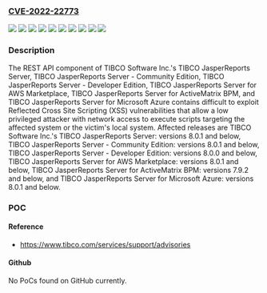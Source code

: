 ### [CVE-2022-22773](https://cve.mitre.org/cgi-bin/cvename.cgi?name=CVE-2022-22773)
![](https://img.shields.io/static/v1?label=Product&message=TIBCO%20JasperReports%20Server%20-%20Community%20Edition&color=blue)
![](https://img.shields.io/static/v1?label=Product&message=TIBCO%20JasperReports%20Server%20-%20Developer%20Edition&color=blue)
![](https://img.shields.io/static/v1?label=Product&message=TIBCO%20JasperReports%20Server%20for%20AWS%20Marketplace&color=blue)
![](https://img.shields.io/static/v1?label=Product&message=TIBCO%20JasperReports%20Server%20for%20ActiveMatrix%20BPM&color=blue)
![](https://img.shields.io/static/v1?label=Product&message=TIBCO%20JasperReports%20Server%20for%20Microsoft%20Azure&color=blue)
![](https://img.shields.io/static/v1?label=Product&message=TIBCO%20JasperReports%20Server&color=blue)
![](https://img.shields.io/static/v1?label=Version&message=%3C%3D%207.9.2%20&color=brighgreen)
![](https://img.shields.io/static/v1?label=Version&message=%3C%3D%208.0.0%20&color=brighgreen)
![](https://img.shields.io/static/v1?label=Version&message=%3C%3D%208.0.1%20&color=brighgreen)
![](https://img.shields.io/static/v1?label=Vulnerability&message=In%20the%20worst%20case%2C%20if%20the%20victim%20is%20a%20privileged%20administrator%2C%20successful%20execution%20of%20these%20vulnerabilities%20can%20result%20in%20an%20attacker%20gaining%20full%20administrative%20access%20to%20the%20affected%20system.&color=brighgreen)

### Description

The REST API component of TIBCO Software Inc.'s TIBCO JasperReports Server, TIBCO JasperReports Server - Community Edition, TIBCO JasperReports Server - Developer Edition, TIBCO JasperReports Server for AWS Marketplace, TIBCO JasperReports Server for ActiveMatrix BPM, and TIBCO JasperReports Server for Microsoft Azure contains difficult to exploit Reflected Cross Site Scripting (XSS) vulnerabilities that allow a low privileged attacker with network access to execute scripts targeting the affected system or the victim's local system. Affected releases are TIBCO Software Inc.'s TIBCO JasperReports Server: versions 8.0.1 and below, TIBCO JasperReports Server - Community Edition: versions 8.0.1 and below, TIBCO JasperReports Server - Developer Edition: versions 8.0.0 and below, TIBCO JasperReports Server for AWS Marketplace: versions 8.0.1 and below, TIBCO JasperReports Server for ActiveMatrix BPM: versions 7.9.2 and below, and TIBCO JasperReports Server for Microsoft Azure: versions 8.0.1 and below.

### POC

#### Reference
- https://www.tibco.com/services/support/advisories

#### Github
No PoCs found on GitHub currently.

